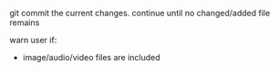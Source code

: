 git commit the current changes. 
continue until no changed/added file remains

warn user if:
- image/audio/video files are included